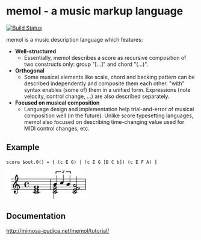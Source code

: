 # memol - a music markup language

[![Build Status](https://travis-ci.org/y-fujii/memol-rs.svg?branch=master)](https://travis-ci.org/y-fujii/memol-rs)

memol is a music description language which features:

* **Well-structured**
	* Essentially, memol describes a score as recursive composition of two
	  constructs only: group "[...]" and chord "(...)".
* **Orthogonal**
	* Some musical elements like scale, chord and backing pattern can be
	  described independently and composite them each other.  "with" syntax
	  enables (some of) them in a unified form.  Expressions (note velocity,
	  control change, ...) are also described separately.
* **Focused on musical composition**
	* Language design and implementation help trial-and-error of musical
	  composition well (in the future).  Unlike score typesetting languages,
	  memol also focused on describing time-changing value used for MIDI
	  control changes, etc.

## Example

	score $out.0() = { (c E G) | (c E G [B C b]) (c E F A) }

![sample](doc/sample.png)

## Documentation

http://mimosa-pudica.net/memol/tutorial/
